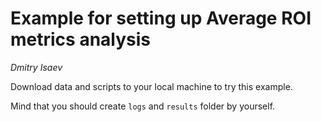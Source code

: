 # Example for setting up Average ROI metrics analysis
*Dmitry Isaev*

Download data and scripts to your local machine to try this example.

Mind that you should create `logs` and `results` folder by yourself.
